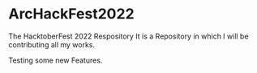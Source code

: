# ArcHackFest2022
The HacktoberFest 2022 Respository
It is a Repository in which I will be contributing all my works.

Testing some new Features.
